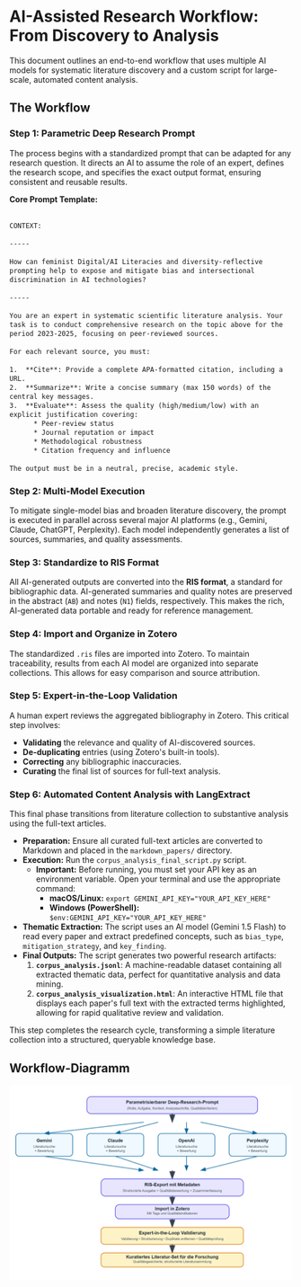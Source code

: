 # AI-Assisted Research Workflow: From Discovery to Analysis

This document outlines an end-to-end workflow that uses multiple AI models for systematic literature discovery and a custom script for large-scale, automated content analysis.

## The Workflow

### **Step 1: Parametric Deep Research Prompt**

The process begins with a standardized prompt that can be adapted for any research question. It directs an AI to assume the role of an expert, defines the research scope, and specifies the exact output format, ensuring consistent and reusable results.

**Core Prompt Template:**
```

CONTEXT:

-----

How can feminist Digital/AI Literacies and diversity-reflective prompting help to expose and mitigate bias and intersectional discrimination in AI technologies?

-----

You are an expert in systematic scientific literature analysis. Your task is to conduct comprehensive research on the topic above for the period 2023-2025, focusing on peer-reviewed sources.

For each relevant source, you must:

1.  **Cite**: Provide a complete APA-formatted citation, including a URL.
2.  **Summarize**: Write a concise summary (max 150 words) of the central key messages.
3.  **Evaluate**: Assess the quality (high/medium/low) with an explicit justification covering:
      * Peer-review status
      * Journal reputation or impact
      * Methodological robustness
      * Citation frequency and influence

The output must be in a neutral, precise, academic style.

```

### **Step 2: Multi-Model Execution**

To mitigate single-model bias and broaden literature discovery, the prompt is executed in parallel across several major AI platforms (e.g., Gemini, Claude, ChatGPT, Perplexity). Each model independently generates a list of sources, summaries, and quality assessments.

### **Step 3: Standardize to RIS Format**

All AI-generated outputs are converted into the **RIS format**, a standard for bibliographic data. AI-generated summaries and quality notes are preserved in the abstract (`AB`) and notes (`N1`) fields, respectively. This makes the rich, AI-generated data portable and ready for reference management.

### **Step 4: Import and Organize in Zotero**

The standardized `.ris` files are imported into Zotero. To maintain traceability, results from each AI model are organized into separate collections. This allows for easy comparison and source attribution.

### **Step 5: Expert-in-the-Loop Validation**

A human expert reviews the aggregated bibliography in Zotero. This critical step involves:
* **Validating** the relevance and quality of AI-discovered sources.
* **De-duplicating** entries (using Zotero's built-in tools).
* **Correcting** any bibliographic inaccuracies.
* **Curating** the final list of sources for full-text analysis.

### **Step 6: Automated Content Analysis with LangExtract**

This final phase transitions from literature collection to substantive analysis using the full-text articles.

* **Preparation:** Ensure all curated full-text articles are converted to Markdown and placed in the `markdown_papers/` directory.
* **Execution:** Run the `corpus_analysis_final_script.py` script.
  * **Important:** Before running, you must set your API key as an environment variable. Open your terminal and use the appropriate command:
    * **macOS/Linux:** `export GEMINI_API_KEY="YOUR_API_KEY_HERE"`
    * **Windows (PowerShell):** `$env:GEMINI_API_KEY="YOUR_API_KEY_HERE"`
* **Thematic Extraction:** The script uses an AI model (Gemini 1.5 Flash) to read every paper and extract predefined concepts, such as `bias_type`, `mitigation_strategy`, and `key_finding`.
* **Final Outputs:** The script generates two powerful research artifacts:
  1. **`corpus_analysis.jsonl`**: A machine-readable dataset containing all extracted thematic data, perfect for quantitative analysis and data mining.
  2. **`corpus_analysis_visualization.html`**: An interactive HTML file that displays each paper's full text with the extracted terms highlighted, allowing for rapid qualitative review and validation.

This step completes the research cycle, transforming a simple literature collection into a structured, queryable knowledge base.

## Workflow-Diagramm

![Deep Research Workflow](deep_research_workflow_diagram.png)